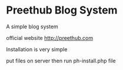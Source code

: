 # Preethub Blog System

A simple blog system

official website http://preethub.com

Installation is very simple

put files on server then run ph-install.php file
